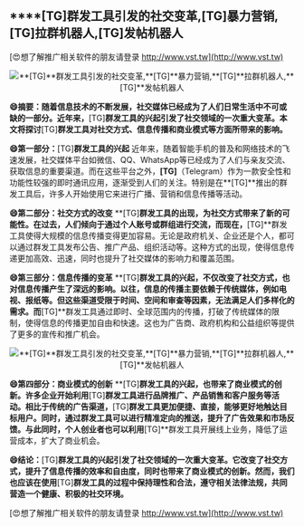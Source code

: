 ## ****[TG]**群发工具引发的社交变革,**[TG]**暴力营销,**[TG]**拉群机器人,**[TG]**发帖机器人**

[😍想了解推广相关软件的朋友请登录 http://www.vst.tw](http://www.vst.tw)

 <center><img src="https://vst.tw/MP4/tuiguang/png/3.png" alt="**[TG]**群发工具引发的社交变革,**[TG]**暴力营销,**[TG]**拉群机器人,**[TG]**发帖机器人"></center>

**😄摘要：随着信息技术的不断发展，社交媒体已经成为了人们日常生活中不可或缺的一部分。近年来，**[TG]**群发工具的兴起引发了社交领域的一次重大变革。本文将探讨**[TG]**群发工具对社交方式、信息传播和商业模式等方面所带来的影响。**

**😄第一部分：**[TG]**群发工具的兴起**
近年来，随着智能手机的普及和网络技术的飞速发展，社交媒体平台如微信、QQ、WhatsApp等已经成为了人们与亲友交流、获取信息的重要渠道。而在这些平台之外，**[TG]**（Telegram）作为一款安全性和功能性较强的即时通讯应用，逐渐受到人们的关注。特别是在**[TG]**推出的群发工具后，许多人开始使用它来进行广播、营销和信息传播等活动。

**😄第二部分：社交方式的改变**
**[TG]**群发工具的出现，为社交方式带来了新的可能性。在过去，人们倾向于通过个人账号或群组进行交流，而现在，**[TG]**群发工具使得大规模的信息传播变得更加容易。无论是政府机关、企业还是个人，都可以通过群发工具发布公告、推广产品、组织活动等。这种方式的出现，使得信息传递更加高效、迅速，同时也提升了社交媒体的影响力和覆盖范围。

**😄第三部分：信息传播的变革**
**[TG]**群发工具的兴起，不仅改变了社交方式，也对信息传播产生了深远的影响。以往，信息的传播主要依赖于传统媒体，例如电视、报纸等。但这些渠道受限于时间、空间和审查等因素，无法满足人们多样化的需求。而**[TG]**群发工具通过即时、全球范围内的传播，打破了传统媒体的限制，使得信息的传播更加自由和快速。这也为广告商、政府机构和公益组织等提供了更多的宣传和推广机会。

 <center><img src="https://vst.tw/MP4/tuiguang/png/0.png" alt="**[TG]**群发工具引发的社交变革,**[TG]**暴力营销,**[TG]**拉群机器人,**[TG]**发帖机器人"></center>

**😄第四部分：商业模式的创新**
**[TG]**群发工具的兴起，也带来了商业模式的创新。许多企业开始利用**[TG]**群发工具进行品牌推广、产品销售和客户服务等活动。相比于传统的广告渠道，**[TG]**群发工具更加便捷、直接，能够更好地触达目标用户。同时，通过群发工具可以进行精准定向的推送，提升了广告效果和市场反馈。与此同时，个人创业者也可以利用**[TG]**群发工具开展线上业务，降低了运营成本，扩大了商业机会。

**😄结论：**[TG]**群发工具的兴起引发了社交领域的一次重大变革。它改变了社交方式，提升了信息传播的效率和自由度，同时也带来了商业模式的创新。然而，我们也应该在使用**[TG]**群发工具的过程中保持理性和合法，遵守相关法律法规，共同营造一个健康、积极的社交环境。**

[😍想了解推广相关软件的朋友请登录 http://www.vst.tw](http://www.vst.tw)



